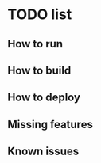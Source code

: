 # TODO list

## How to run

## How to build

## How to deploy

## Missing features

## Known issues
